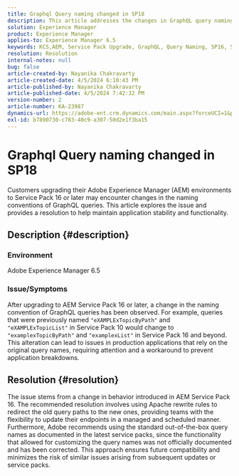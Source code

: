 ```yaml
---
title: Graphql Query naming changed in SP18
description: This article addresses the changes in GraphQL query naming conventions following an upgrade to AEM Service Pack 16 and later, which may impact production applic
solution: Experience Manager
product: Experience Manager
applies-to: Experience Manager 6.5
keywords: KCS,AEM, Service Pack Upgrade, GraphQL, Query Naming, SP16, SP18, Production Impact, Apache Rewrite
resolution: Resolution
internal-notes: null
bug: false
article-created-by: Nayanika Chakravarty
article-created-date: 4/5/2024 6:10:43 PM
article-published-by: Nayanika Chakravarty
article-published-date: 4/5/2024 7:42:32 PM
version-number: 2
article-number: KA-23987
dynamics-url: https://adobe-ent.crm.dynamics.com/main.aspx?forceUCI=1&pagetype=entityrecord&etn=knowledgearticle&id=861ce2ce-77f3-ee11-904c-6045bd006704
exl-id: b7890730-c783-40c9-a307-50d2e1f3ba15
---
```

# Graphql Query naming changed in SP18


Customers upgrading their Adobe Experience Manager (AEM) environments to Service Pack 16 or later may encounter changes in the naming conventions of GraphQL queries. This article explores the issue and provides a resolution to help maintain application stability and functionality.

## Description {#description}


### Environment

Adobe Experience Manager 6.5

### Issue/Symptoms

After upgrading to AEM Service Pack 16 or later, a change in the naming convention of GraphQL queries has been observed. For example, queries that were previously named `"eXAMPLExTopicByPath"` and `"eXAMPLExTopicList"` in Service Pack 10 would change to `"examplexTopicByPath"` and `"examplexList"` in Service Pack 16 and beyond. This alteration can lead to issues in production applications that rely on the original query names, requiring attention and a workaround to prevent application breakdowns.


## Resolution {#resolution}


The issue stems from a change in behavior introduced in AEM Service Pack 16. The recommended resolution involves using Apache rewrite rules to redirect the old query paths to the new ones, providing teams with the flexibility to update their endpoints in a managed and scheduled manner. Furthermore, Adobe recommends using the standard out-of-the-box query names as documented in the latest service packs, since the functionality that allowed for customizing the query names was not officially documented and has been corrected. This approach ensures future compatibility and minimizes the risk of similar issues arising from subsequent updates or service packs.
